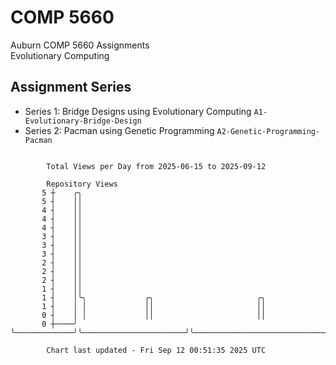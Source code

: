 # COMP 5660
Auburn COMP 5660 Assignments  
Evolutionary Computing

## Assignment Series
- Series 1: Bridge Designs using Evolutionary Computing `A1-Evolutionary-Bridge-Design`
- Series 2: Pacman using Genetic Programming `A2-Genetic-Programming-Pacman`

```

        Total Views per Day from 2025-06-15 to 2025-09-12

        Repository Views
       5 ┼    ╭╮
       5 ┤    ││
       4 ┤    ││
       4 ┤    ││
       4 ┤    ││
       3 ┤    ││
       3 ┤    ││
       3 ┤    ││
       2 ┤    ││
       2 ┤    ││
       2 ┤    ││
       1 ┤    ││
       1 ┤    │╰╮             ╭╮                       ╭╮
       1 ┤    │ │             ││                       ││
       0 ┤    │ │             ││                       ││
       0 ┼────╯ ╰─────────────╯╰───────────────────────╯╰──────────────────────────────────────────

        Chart last updated - Fri Sep 12 00:51:35 2025 UTC
        
```
